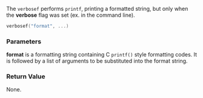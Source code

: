 The `verbosef` performs `printf`, printing a formatted string, but only when the **verbose** flag was set (ex. in the command line).

```lua
verbosef("format", ...)
```

### Parameters ###

**format** is a formatting string containing C `printf()` style formatting codes. It is followed by a list of arguments to be substituted into the format string.

### Return Value ###

None.

